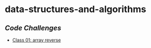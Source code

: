 # data-structures-and-algorithms

## ***Code Challenges***
- [Class 01: array reverse](code_challenge_class_01_array_reverse/README.md)
